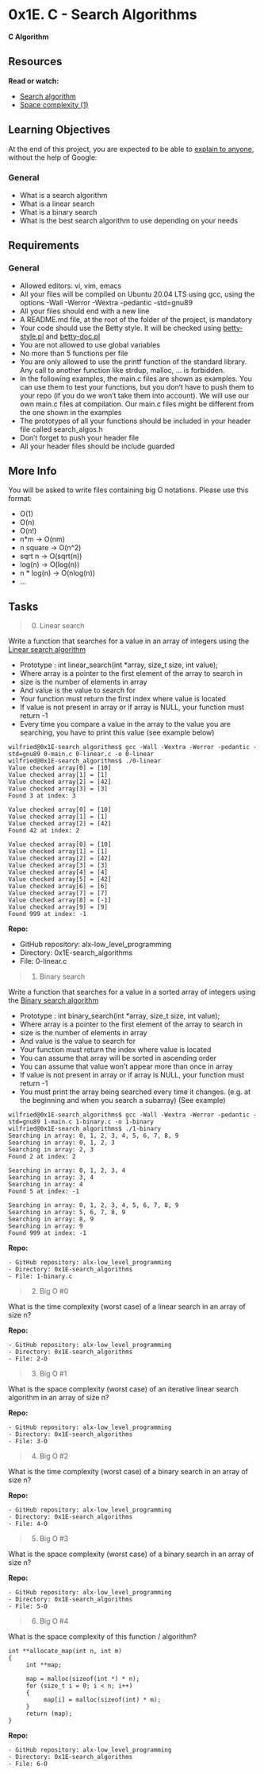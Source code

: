 # 0x1E. C - Search Algorithms

**C Algorithm**

## Resources

**Read or watch:**

- [Search algorithm](https://en.wikipedia.org/wiki/Search_algorithm)
- [Space complexity (1)](https://www.geeksforgeeks.org/g-fact-86/)

## Learning Objectives

At the end of this project, you are expected to be able to [explain to anyone](https://fs.blog/feynman-learning-technique/), without the help of Google:

### General

- What is a search algorithm
- What is a linear search
- What is a binary search
- What is the best search algorithm to use depending on your needs

## Requirements

### General

- Allowed editors: vi, vim, emacs
- All your files will be compiled on Ubuntu 20.04 LTS using gcc, using the options -Wall -Werror -Wextra -pedantic -std=gnu89
- All your files should end with a new line
- A README.md file, at the root of the folder of the project, is mandatory
- Your code should use the Betty style. It will be checked using [betty-style.pl](https://github.com/holbertonschool/Betty/blob/master/betty-style.pl) and [betty-doc.pl](https://github.com/holbertonschool/Betty/blob/master/betty-doc.pl)
- You are not allowed to use global variables
- No more than 5 functions per file
- You are only allowed to use the printf function of the standard library. Any call to another function like strdup, malloc, … is forbidden.
- In the following examples, the main.c files are shown as examples. You can use them to test your functions, but you don’t have to push them to your repo (if you do we won’t take them into account). We will use our own main.c files at compilation. Our main.c files might be different from the one shown in the examples
- The prototypes of all your functions should be included in your header file called search_algos.h
- Don’t forget to push your header file
- All your header files should be include guarded

## More Info

You will be asked to write files containing big O notations. Please use this format:

- O(1)
- O(n)
- O(n!)
- n\*m -> O(nm)
- n square -> O(n^2)
- sqrt n -> O(sqrt(n))
- log(n) -> O(log(n))
- n * log(n) -> O(nlog(n))
- …

## Tasks

> 0. Linear search 

Write a function that searches for a value in an array of integers using the [Linear search algorithm](https://en.wikipedia.org/wiki/Linear_search)

- Prototype : int linear_search(int \*array, size_t size, int value);
- Where array is a pointer to the first element of the array to search in
- size is the number of elements in array
- And value is the value to search for
- Your function must return the first index where value is located
- If value is not present in array or if array is NULL, your function must return -1
- Every time you compare a value in the array to the value you are searching, you have to print this value (see example below)

```
wilfried@0x1E-search_algorithms$ gcc -Wall -Wextra -Werror -pedantic -std=gnu89 0-main.c 0-linear.c -o 0-linear
wilfried@0x1E-search_algorithms$ ./0-linear 
Value checked array[0] = [10]
Value checked array[1] = [1]
Value checked array[2] = [42]
Value checked array[3] = [3]
Found 3 at index: 3

Value checked array[0] = [10]
Value checked array[1] = [1]
Value checked array[2] = [42]
Found 42 at index: 2

Value checked array[0] = [10]
Value checked array[1] = [1]
Value checked array[2] = [42]
Value checked array[3] = [3]
Value checked array[4] = [4]
Value checked array[5] = [42]
Value checked array[6] = [6]
Value checked array[7] = [7]
Value checked array[8] = [-1]
Value checked array[9] = [9]
Found 999 at index: -1
```

**Repo:**

- GitHub repository: alx-low_level_programming
- Directory: 0x1E-search_algorithms
- File: 0-linear.c

> 1. Binary search 

Write a function that searches for a value in a sorted array of integers using the [Binary search algorithm](https://en.wikipedia.org/wiki/Binary_search_algorithm)

- Prototype : int binary_search(int \*array, size_t size, int value);
- Where array is a pointer to the first element of the array to search in
- size is the number of elements in array
- And value is the value to search for
- Your function must return the index where value is located
- You can assume that array will be sorted in ascending order
- You can assume that value won’t appear more than once in array
- If value is not present in array or if array is NULL, your function must return -1
- You must print the array being searched every time it changes. (e.g. at the beginning and when you search a subarray) (See example)

```
wilfried@0x1E-search_algorithms$ gcc -Wall -Wextra -Werror -pedantic -std=gnu89 1-main.c 1-binary.c -o 1-binary
wilfried@0x1E-search_algorithms$ ./1-binary 
Searching in array: 0, 1, 2, 3, 4, 5, 6, 7, 8, 9
Searching in array: 0, 1, 2, 3
Searching in array: 2, 3
Found 2 at index: 2

Searching in array: 0, 1, 2, 3, 4
Searching in array: 3, 4
Searching in array: 4
Found 5 at index: -1

Searching in array: 0, 1, 2, 3, 4, 5, 6, 7, 8, 9
Searching in array: 5, 6, 7, 8, 9
Searching in array: 8, 9
Searching in array: 9
Found 999 at index: -1
```
**Repo:**

	- GitHub repository: alx-low_level_programming
	- Directory: 0x1E-search_algorithms
	- File: 1-binary.c

> 2. Big O #0 

What is the time complexity (worst case) of a linear search in an array of size n?

**Repo:**

	- GitHub repository: alx-low_level_programming
	- Directory: 0x1E-search_algorithms
	- File: 2-O

> 3. Big O #1 

What is the space complexity (worst case) of an iterative linear search algorithm in an array of size n?

**Repo:**

	- GitHub repository: alx-low_level_programming
	- Directory: 0x1E-search_algorithms
	- File: 3-O

> 4. Big O #2 

What is the time complexity (worst case) of a binary search in an array of size n?

**Repo:**

	- GitHub repository: alx-low_level_programming
	- Directory: 0x1E-search_algorithms
	- File: 4-O

> 5. Big O #3 

What is the space complexity (worst case) of a binary search in an array of size n?

**Repo:**

	- GitHub repository: alx-low_level_programming
	- Directory: 0x1E-search_algorithms
	- File: 5-O

> 6. Big O #4 

What is the space complexity of this function / algorithm?

```
int **allocate_map(int n, int m)
{
     int **map;

     map = malloc(sizeof(int *) * n);
     for (size_t i = 0; i < n; i++)
     {
          map[i] = malloc(sizeof(int) * m);
     }
     return (map);
}
```

**Repo:**

	- GitHub repository: alx-low_level_programming
	- Directory: 0x1E-search_algorithms
	- File: 6-O
